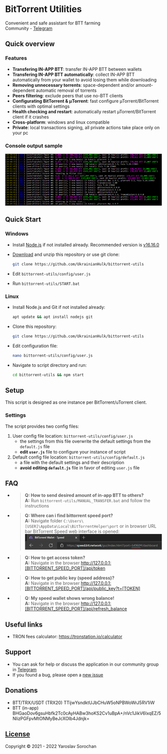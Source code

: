# BitTorrent Utilities

Convenient and safe assistant for BTT farming </br>
Community - [Telegram](https://t.me/bittorrent_utils)

## Quick overview

### Features

- **Transfering IN-APP BTT**: transfer IN-APP BTT between wallets
- **Transfering IN-APP BTT automatically**: collect IN-APP BTT automatically from your wallet to avoid losing them while downloading
- **Removing unnecessary torrents**: space-dependent and/or amount-dependent automatic removal of torrents
- **Peers filtering**: exclude peers that use no-BTT clients
- **Configurating BitTorrent & μTorrent**: fast configure µTorrent/BitTorrent clients with optimal settings
- **Health checking and restart**: automatically restart µTorrent/BitTorrent client if it crashes
- **Cross-platform**: windows and linux compatible
- **Private**: local transactions signing, all private actions take place only on your pc

### Сonsole output sample

![](screenshots/0.png?raw=true)

## Quick Start

### Windows

- Install [Node.js](https://nodejs.org/en/) if not installed already. Recommended version is [v16.16.0](https://nodejs.org/download/release/v16.16.0/)

- [Download](https://github.com/UkrainianHulk/bittorrent-utils/archive/refs/heads/main.zip) and unzip this repository or use git clone:

    ```bash
    git clone https://github.com/UkrainianHulk/bittorrent-utils
    ```

- Edit `bittorrent-utils/config/user.js`

- Run `bittorrent-utils/START.bat`

### Linux

- Install Node.js and Git if not installed already:

    ```bash
    apt update && apt install nodejs git
    ```

- Clone this repository:

    ```bash
    git clone https://github.com/UkrainianHulk/bittorrent-utils
    ```

- Edit configuration file:

    ```bash
    nano bittorrent-utils/config/user.js
    ```

- Navigate to script directory and run:

    ```bash
    cd bittorrent-utils && npm start
    ```

## Setup

This script is designed as one instance per BitTorrent/uTorrent client.

### Settings

The script provides two config files:

1. User config file location: `bittorrent-utils/config/user.js`
    - the settings from this file overwrite the default settings from the `default.js` file
    - **edit `user.js`** file to configure your instance of script
2. Default config file location: `bittorrent-utils/config/default.js`
    - a file with the default settings and their description
    - **avoid editing `default.js`** file in favor of editing `user.js` file

## FAQ

- > **Q: How to send desired amount of in-app BTT to others?** \
  > **A:** Run `bittorrent-utils/MANUAL_TRANSFER.bat` and follow the instructions
  
- > **Q: Where can i find bittorrent speed port?** \
  > **A:** Navigate folder `C:\Users\[USER]\AppData\Local\BitTorrentHelper\port` or in browser URL bar BitTorrent Speed web interface is opened: \
  > ![BitTorrent Speed URL in browser URL bar](screenshots/10.png?raw=true)
  
- > **Q: How to get access token?** \
  > **A:** Navigate in the browser <http://127.0.0.1:[BITTORRENT_SPEED_PORT]/api/token>

- > **Q: How to get public key (speed address)?** \
  > **A:** Navigate in the browser <http://127.0.0.1:[BITTORRENT_SPEED_PORT]/api/public_key?t=[TOKEN]>

- > **Q: My speed wallet shows wrong balance!** \
  > **A:** Navigate in the browser <http://127.0.0.1:[BITTORRENT_SPEED_PORT]/api/refresh_balance>

## Useful links

- TRON fees calculator: https://tronstation.io/calculator

## Support

- You can ask for help or discuss the application in our community group in [Telegram](https://t.me/bittorrent_utils)
- If you found a bug, please open a [new issue](https://github.com/UkrainianHulk/bittorrent-utils/issues/new)

## Donations

- BTT/TRX/USDT (TRX20) TTijwYsndktUJbCHuW5oNPBWoWrJ5RV1iW
- BTT (in-app) BHGaoDov6gsuHbfk2Tc0cAyHABw3hoKS2Cv1uBpA+/nVc1JikV6IxqEZ/5NlizPGFpvMtONMyBeJcXOIb4Jdnjk=

## [License](https://github.com/UkrainianHulk/bittorrent-utils/blob/main/LICENSE)

Copyright © 2021 - 2022 Yaroslav Sorochan
